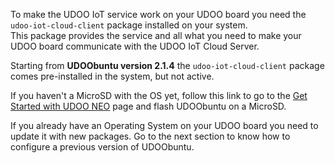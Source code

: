 To make the UDOO IoT service work on your UDOO board you need the `udoo-iot-cloud-client` package installed on your system.  
This package provides the service and all what you need to make your UDOO board communicate with the UDOO IoT Cloud Server.

Starting from **UDOObuntu version 2.1.4** the `udoo-iot-cloud-client` package comes pre-installed in the system, but not active.

If you haven't a MicroSD with the OS yet, follow this link to go to the [Get Started with UDOO NEO](https://www.udoo.org/get-started-neo/) page and flash UDOObuntu on a MicroSD.

If you already have an Operating System on your UDOO board you need to update it with new packages. Go to the next section to know how to configure a previous version of UDOObuntu.
